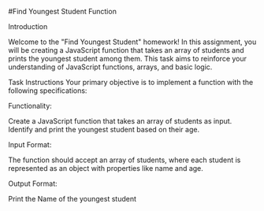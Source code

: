 #Find Youngest Student Function

Introduction

Welcome to the "Find Youngest Student" homework! In this assignment, you will be creating a JavaScript function that takes an array of students and prints the youngest student among them. This task aims to reinforce your understanding of JavaScript functions, arrays, and basic logic.

Task Instructions
Your primary objective is to implement a function with the following specifications:

Functionality:

Create a JavaScript function that takes an array of students as input.
Identify and print the youngest student based on their age.

Input Format:

The function should accept an array of students, where each student is represented as an object with properties like name and age.

Output Format:

Print the Name of the youngest student
